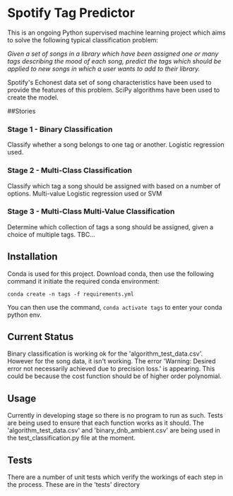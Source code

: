 # Spotify Tag Predictor

This is an ongoing Python supervised machine learning project which aims to solve the following typical classification problem:

_Given a set of songs in a library which have been assigned one or many tags describing the mood of each song, predict the tags which should be applied to new songs in which a user wants to add to their library._

Spotify's Echonest data set of song characteristics have been used to provide the features of this problem. SciPy algorithms have been used to create the model.


##Stories
### Stage 1 - Binary Classification

Classify whether a song belongs to one tag or another. Logistic regression used.

### Stage 2 - Multi-Class Classification

Classify which tag a song should be assigned with based on a number of options. Multi-value Logistic regression used or SVM   

### Stage 3 - Multi-Class Multi-Value Classification

Determine which collection of tags a song should be assigned, given a choice of multiple tags. TBC...

## Installation

Conda is used for this project. Download conda, then use the following command it initiate the required conda environment:

```
conda create -n tags -f requirements.yml
```

You can then use the command, ```conda activate tags``` to enter your conda python env.

## Current Status

Binary classification is working ok for the 'algorithm_test_data.csv'. However for the song data, it isn't working. The error 'Warning: Desired error not necessarily achieved due to precision loss.' is appearing. This could be because the cost function should be of higher order polynomial. 

## Usage

Currently in developing stage so there is no program to run as such. Tests are being used to ensure that each function works as it should. The 'algorithm_test_data.csv' and 'binary_dnb_ambient.csv' are being used in the test_classification.py file at the moment.


## Tests

There are a number of unit tests which verify the workings of each step in the process. These are in the 'tests' directory 